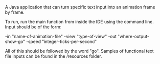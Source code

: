 A Java application that can turn specific text input into an animation frame by frame.

To run, run the main function from inside the IDE using the command line. Input should be of the form:

-in "name-of-animation-file" -view "type-of-view" -out "where-output-show-go" -speed "integer-ticks-per-second"

All of this should be followed by the word "go". Samples of functional text file inputs can be found in the /resources folder.
